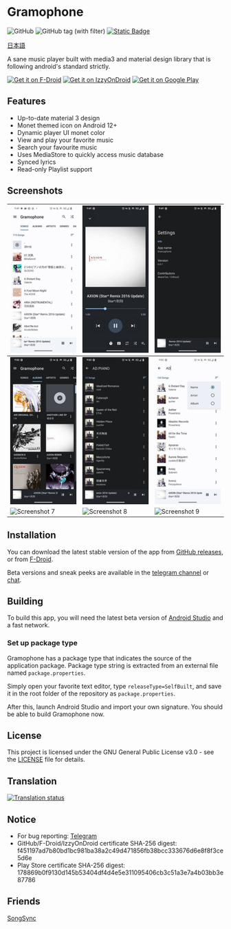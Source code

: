 # Gramophone
![GitHub](https://img.shields.io/github/license/AkaneTan/Gramophone?style=flat-square&logoColor=white&labelColor=black&color=white)
![GitHub tag (with filter)](https://img.shields.io/github/v/tag/AkaneTan/Gramophone?style=flat-square&logoColor=white&labelColor=black&color=white)
[![Static Badge](https://img.shields.io/badge/Telegram-Content?style=flat-square&logo=telegram&logoColor=black&color=white)](https://t.me/AkaneDev)

[日本語](./readme_ja.md)

A sane music player built with media3 and material design library that is following android's standard strictly.

[<img src="https://fdroid.gitlab.io/artwork/badge/get-it-on.png"
     alt="Get it on F-Droid"
     height="80">](https://f-droid.org/packages/org.akanework.gramophone/)
[<img src="https://gitlab.com/IzzyOnDroid/repo/-/raw/master/assets/IzzyOnDroid.png" alt="Get it on IzzyOnDroid" height="80">](https://apt.izzysoft.de/fdroid/index/apk/org.akanework.gramophone)
[<img src="https://play.google.com/intl/en_us/badges/images/generic/en-play-badge.png" alt="Get it on Google Play" height="80">](https://play.google.com/store/apps/details?id=org.akanework.gramophone)

## Features
- Up-to-date material 3 design
- Monet themed icon on Android 12+
- Dynamic player UI monet color
- View and play your favorite music
- Search your favourite music
- Uses MediaStore to quickly access music database
- Synced lyrics
- Read-only Playlist support

## Screenshots
| ![Screenshot 1](https://raw.githubusercontent.com/AkaneTan/Gramophone/beta/fastlane/metadata/android/en-US/images/phoneScreenshots/screenshot_1.jpg) | ![Screenshot 2](https://raw.githubusercontent.com/AkaneTan/Gramophone/beta/fastlane/metadata/android/en-US/images/phoneScreenshots/screenshot_2.jpg) | ![Screenshot 3](https://raw.githubusercontent.com/AkaneTan/Gramophone/beta/fastlane/metadata/android/en-US/images/phoneScreenshots/screenshot_3.jpg) |
|------------------------------------------------------------------------------------------------------------------------------------------------------|------------------------------------------------------------------------------------------------------------------------------------------------------|------------------------------------------------------------------------------------------------------------------------------------------------------|
| ![Screenshot 4](https://raw.githubusercontent.com/AkaneTan/Gramophone/beta/fastlane/metadata/android/en-US/images/phoneScreenshots/screenshot_4.jpg) | ![Screenshot 5](https://raw.githubusercontent.com/AkaneTan/Gramophone/beta/fastlane/metadata/android/en-US/images/phoneScreenshots/screenshot_5.jpg) | ![Screenshot 6](https://raw.githubusercontent.com/AkaneTan/Gramophone/beta/fastlane/metadata/android/en-US/images/phoneScreenshots/screenshot_6.jpg) |
| ![Screenshot 7](https://raw.githubusercontent.com/AkaneTan/Gramophone/beta/fastlane/metadata/android/en-US/images/phoneScreenshots/screenshot_7.jpg) | ![Screenshot 8](https://raw.githubusercontent.com/AkaneTan/Gramophone/beta/fastlane/metadata/android/en-US/images/phoneScreenshots/screenshot_8.jpg) | ![Screenshot 9](https://raw.githubusercontent.com/AkaneTan/Gramophone/beta/fastlane/screenshot_9.jpg) |


## Installation
You can download the latest stable version of the app from [GitHub releases](https://github.com/AkaneTan/Gramophone/releases/latest), or from [F-Droid](https://f-droid.org/packages/org.akanework.gramophone/).

Beta versions and sneak peeks are available in the [telegram channel](https://t.me/FoedusProgramme) or [chat](https://t.me/FoedusDiscussion).

## Building
To build this app, you will need the latest beta version of [Android Studio](https://developer.android.com/studio) and a fast network.

### Set up package type
Gramophone has a package type that indicates the source of the application package. Package type string is extracted from an external file named `package.properties`.

Simply open your favorite text editor, type `releaseType=SelfBuilt`, and save it in the root folder of the repository as `package.properties`.

After this, launch Android Studio and import your own signature. You should be able to build Gramophone now.

## License
This project is licensed under the GNU General Public License v3.0 - see the [LICENSE](https://github.com/AkaneTan/Gramophone/blob/beta/LICENSE) file for details.

## Translation
<a href="https://hosted.weblate.org/engage/gramophone/">
<img src="https://hosted.weblate.org/widget/gramophone/strings-xml/287x66-white.png" alt="Translation status" />
</a>

## Notice
- For bug reporting: [Telegram](https://t.me/FoedusDiscussion)
- GitHub/F-Droid/IzzyOnDroid certificate SHA-256 digest: f451197ad7b80bd1bc981ba38a2c49d471856fb38bcc333676d6e8f8f3ce5d6e
- Play Store certificate SHA-256 digest: 178869b0f9130d145b53404df4d4e5e311095406cb3c51a3e7a4b03bb3e87786

## Friends
[SongSync](https://github.com/lambada10/songsync)
